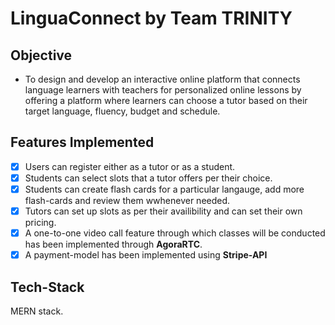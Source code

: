 # LinguaConnect by Team TRINITY

## Objective

- To design and develop an interactive online platform that connects language learners with
  teachers for personalized online lessons by offering a platform where learners can choose a
  tutor based on their target language, fluency, budget and schedule.

## Features Implemented

- [x] Users can register either as a tutor or as a student.
- [x] Students can select slots that a tutor offers per their choice.
- [x] Students can create flash cards for a particular langauge, add more flash-cards and review them wwhenever needed.
- [x] Tutors can set up slots as per their availibility and can set their own pricing.
- [x] A one-to-one video call feature through which classes will be conducted has been implemented through **AgoraRTC**.
- [x] A payment-model has been implemented using **Stripe-API**

## Tech-Stack

MERN stack.
